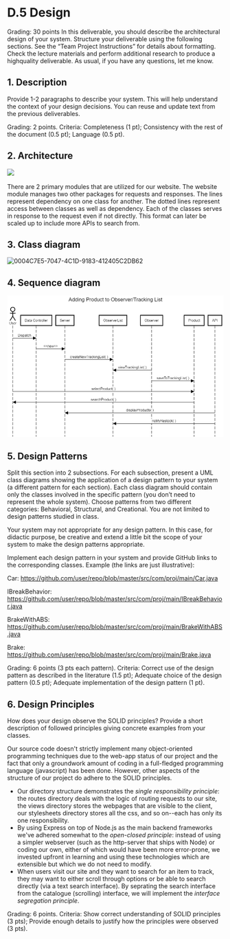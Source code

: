 # D.5 Design 

Grading: 30 points
In this deliverable, you should describe the architectural design of your system. Structure your
deliverable using the following sections. See the “Team Project Instructions” for details about
formatting. Check the lecture materials and perform additional research to produce a highquality deliverable. As usual, if you have any questions, let me know.

## 1. Description
Provide 1-2 paragraphs to describe your system. This will help understand the context of
your design decisions. You can reuse and update text from the previous deliverables.

Grading: 2 points. Criteria: Completeness (1 pt); Consistency with the rest of the document
(0.5 pt); Language (0.5 pt).

## 2. Architecture
<img src="https://embed.creately.com/SCGjchatV2v?token=DxdHuFjABrxW0R2A&type=svg">

There are 2 primary modules that are utilized for our website. The website module manages two other packages for requests and responses. The lines represent dependency on one class for another. The dotted lines represent access between classes as well as dependency. Each of the classes serves in response to the request even if not directly. This format can later be scaled up to include more APIs to search from.

## 3. Class diagram

<img width="286" alt="0004C7E5-7047-4C1D-9183-412405C2DB62" src="https://user-images.githubusercontent.com/75430495/126856654-fdd2fa6f-b36c-4722-a8f4-cc0f7b1f2362.png">

## 4. Sequence diagram

![SequenceDiagram](../site/public/images/SequenceDiagram.png)

## 5. Design Patterns
Split this section into 2 subsections. For each subsection, present a UML class diagrams
showing the application of a design pattern to your system (a different pattern for each
section). Each class diagram should contain only the classes involved in the specific pattern
(you don’t need to represent the whole system). Choose patterns from two different
categories: Behavioral, Structural, and Creational. You are not limited to design patterns
studied in class.

Your system may not appropriate for any design pattern. In this case, for didactic purpose, be
creative and extend a little bit the scope of your system to make the design patterns
appropriate.

Implement each design pattern in your system and provide GitHub links to the
corresponding classes. Example (the links are just illustrative):

Car: https://github.com/user/repo/blob/master/src/com/proj/main/Car.java

IBreakBehavior: https://github.com/user/repo/blob/master/src/com/proj/main/IBreakBehavior.java

BrakeWithABS: https://github.com/user/repo/blob/master/src/com/proj/main/BrakeWithABS.java

Brake: https://github.com/user/repo/blob/master/src/com/proj/main/Brake.java

Grading: 6 points (3 pts each pattern). Criteria: Correct use of the design pattern as described
in the literature (1.5 pt); Adequate choice of the design pattern (0.5 pt); Adequate
implementation of the design pattern (1 pt).

## 6. Design Principles
How does your design observe the SOLID principles? Provide a short description of followed
principles giving concrete examples from your classes.

Our source code doesn't strictly implement many object-oriented programming techniques due to the web-app status of our project and the fact that only a groundwork amount of coding in a full-fledged programming language (javascript) has been done. However, other aspects of the structure of our project do adhere to the SOLID principles. 
* Our directory structure demonstrates the *single responsibility principle*: the routes directory deals with the logic of routing requests to our site, the views directory stores the webpages that are visible to the client, our stylesheets directory stores all the css, and so on--each has only its one responsibility.
* By using Express on top of Node.js as the main backend frameworks we've adhered somewhat to the *open-closed principle*: instead of using a simpler webserver (such as the http-server that ships with Node) or coding our own, either of which would have been more error-prone, we invested upfront in learning and using these technologies which are extensible but which we do not need to modify.
* When users visit our site and they want to search for an item to track, they may want to either scroll through options or be able to search directly (via a text search interface). By seprating the search interface from the catalogue (scrolling) interface, we will implement the *interface segregation principle*.

Grading: 6 points. Criteria: Show correct understanding of SOLID principles (3 pts); Provide
enough details to justify how the principles were observed (3 pts).

